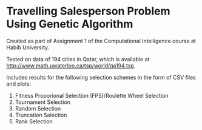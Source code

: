 # Travelling Salesperson Problem Using Genetic Algorithm

Created as part of Assignment 1 of the Computational Intelligence course at Habib University.

Tested on data of 194 cities in Qatar, which is available at http://www.math.uwaterloo.ca/tsp/world/qa194.tsp.

Includes results for the following selection schemes in the form of CSV files and plots:
1. Fitness Proporional Selection (FPS)/Roulette Wheel Selection
2. Tournament Selection
3. Random Selection
4. Truncation Selection
5. Rank Selection
